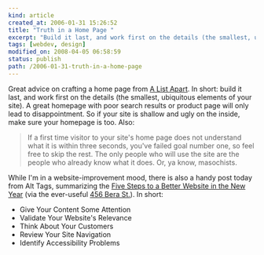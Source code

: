 ```yaml
--- 
kind: article
created_at: 2006-01-31 15:26:52
title: "Truth in a Home Page "
excerpt: "Build it last, and work first on the details (the smallest, ubiquitous elements of your site)."
tags: [webdev, design]
modified_on: 2008-04-05 06:58:59
status: publish 
path: /2006-01-31-truth-in-a-home-page
---
```


Great advice on crafting a home page from <a href="http://www.alistapart.com/articles/homepagegoals">A List Apart</a>. In short: build it last, and work first on the details (the smallest, ubiquitous elements of your site). A great homepage with poor search results or product page will only lead to disappointment.  So if your site is shallow and ugly on the inside, make sure your homepage is too.   Also: 

<blockquote class="large">If a first time visitor to your site's home page does not understand what it is within three seconds, you've failed goal number one, so feel free to skip the rest. The only people who will use the site are the people who already know what it does. Or, ya know, masochists.</blockquote>

While I'm in a website-improvement mood, there is also a handy post today from Alt Tags, summarizing the <a href="http://www.alttags.org/archives/2006/01/08/48/">Five Steps to a Better Website in the New Year</a> (via the ever-useful <a href="http://www.456bereastreet.com/">456 Bera St.</a>). In short: 

<ul>
<li>Give Your Content Some Attention</li>
<li>Validate Your Website's Relevance</li>
<li>Think About Your Customers</li>
<li>Review Your Site Navigation</li>
<li>Identify Accessibility Problems</li>
</ul>



